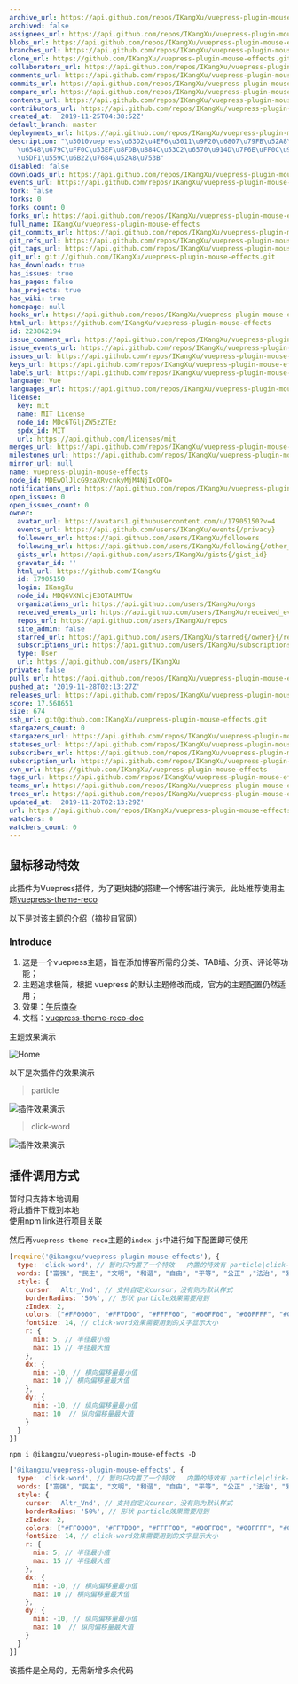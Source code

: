 ```yaml
---
archive_url: https://api.github.com/repos/IKangXu/vuepress-plugin-mouse-effects/{archive_format}{/ref}
archived: false
assignees_url: https://api.github.com/repos/IKangXu/vuepress-plugin-mouse-effects/assignees{/user}
blobs_url: https://api.github.com/repos/IKangXu/vuepress-plugin-mouse-effects/git/blobs{/sha}
branches_url: https://api.github.com/repos/IKangXu/vuepress-plugin-mouse-effects/branches{/branch}
clone_url: https://github.com/IKangXu/vuepress-plugin-mouse-effects.git
collaborators_url: https://api.github.com/repos/IKangXu/vuepress-plugin-mouse-effects/collaborators{/collaborator}
comments_url: https://api.github.com/repos/IKangXu/vuepress-plugin-mouse-effects/comments{/number}
commits_url: https://api.github.com/repos/IKangXu/vuepress-plugin-mouse-effects/commits{/sha}
compare_url: https://api.github.com/repos/IKangXu/vuepress-plugin-mouse-effects/compare/{base}...{head}
contents_url: https://api.github.com/repos/IKangXu/vuepress-plugin-mouse-effects/contents/{+path}
contributors_url: https://api.github.com/repos/IKangXu/vuepress-plugin-mouse-effects/contributors
created_at: '2019-11-25T04:38:52Z'
default_branch: master
deployments_url: https://api.github.com/repos/IKangXu/vuepress-plugin-mouse-effects/deployments
description: "\u3010vuepress\u63D2\u4EF6\u3011\u9F20\u6807\u79FB\u52A8\u52A8\u753B\
  \u6548\u679C\uFF0C\u53EF\u8FDB\u884C\u53C2\u6570\u914D\u7F6E\uFF0C\u9009\u62E9\u81EA\
  \u5DF1\u559C\u6B22\u7684\u52A8\u753B"
disabled: false
downloads_url: https://api.github.com/repos/IKangXu/vuepress-plugin-mouse-effects/downloads
events_url: https://api.github.com/repos/IKangXu/vuepress-plugin-mouse-effects/events
fork: false
forks: 0
forks_count: 0
forks_url: https://api.github.com/repos/IKangXu/vuepress-plugin-mouse-effects/forks
full_name: IKangXu/vuepress-plugin-mouse-effects
git_commits_url: https://api.github.com/repos/IKangXu/vuepress-plugin-mouse-effects/git/commits{/sha}
git_refs_url: https://api.github.com/repos/IKangXu/vuepress-plugin-mouse-effects/git/refs{/sha}
git_tags_url: https://api.github.com/repos/IKangXu/vuepress-plugin-mouse-effects/git/tags{/sha}
git_url: git://github.com/IKangXu/vuepress-plugin-mouse-effects.git
has_downloads: true
has_issues: true
has_pages: false
has_projects: true
has_wiki: true
homepage: null
hooks_url: https://api.github.com/repos/IKangXu/vuepress-plugin-mouse-effects/hooks
html_url: https://github.com/IKangXu/vuepress-plugin-mouse-effects
id: 223862194
issue_comment_url: https://api.github.com/repos/IKangXu/vuepress-plugin-mouse-effects/issues/comments{/number}
issue_events_url: https://api.github.com/repos/IKangXu/vuepress-plugin-mouse-effects/issues/events{/number}
issues_url: https://api.github.com/repos/IKangXu/vuepress-plugin-mouse-effects/issues{/number}
keys_url: https://api.github.com/repos/IKangXu/vuepress-plugin-mouse-effects/keys{/key_id}
labels_url: https://api.github.com/repos/IKangXu/vuepress-plugin-mouse-effects/labels{/name}
language: Vue
languages_url: https://api.github.com/repos/IKangXu/vuepress-plugin-mouse-effects/languages
license:
  key: mit
  name: MIT License
  node_id: MDc6TGljZW5zZTEz
  spdx_id: MIT
  url: https://api.github.com/licenses/mit
merges_url: https://api.github.com/repos/IKangXu/vuepress-plugin-mouse-effects/merges
milestones_url: https://api.github.com/repos/IKangXu/vuepress-plugin-mouse-effects/milestones{/number}
mirror_url: null
name: vuepress-plugin-mouse-effects
node_id: MDEwOlJlcG9zaXRvcnkyMjM4NjIxOTQ=
notifications_url: https://api.github.com/repos/IKangXu/vuepress-plugin-mouse-effects/notifications{?since,all,participating}
open_issues: 0
open_issues_count: 0
owner:
  avatar_url: https://avatars1.githubusercontent.com/u/17905150?v=4
  events_url: https://api.github.com/users/IKangXu/events{/privacy}
  followers_url: https://api.github.com/users/IKangXu/followers
  following_url: https://api.github.com/users/IKangXu/following{/other_user}
  gists_url: https://api.github.com/users/IKangXu/gists{/gist_id}
  gravatar_id: ''
  html_url: https://github.com/IKangXu
  id: 17905150
  login: IKangXu
  node_id: MDQ6VXNlcjE3OTA1MTUw
  organizations_url: https://api.github.com/users/IKangXu/orgs
  received_events_url: https://api.github.com/users/IKangXu/received_events
  repos_url: https://api.github.com/users/IKangXu/repos
  site_admin: false
  starred_url: https://api.github.com/users/IKangXu/starred{/owner}{/repo}
  subscriptions_url: https://api.github.com/users/IKangXu/subscriptions
  type: User
  url: https://api.github.com/users/IKangXu
private: false
pulls_url: https://api.github.com/repos/IKangXu/vuepress-plugin-mouse-effects/pulls{/number}
pushed_at: '2019-11-28T02:13:27Z'
releases_url: https://api.github.com/repos/IKangXu/vuepress-plugin-mouse-effects/releases{/id}
score: 17.568651
size: 674
ssh_url: git@github.com:IKangXu/vuepress-plugin-mouse-effects.git
stargazers_count: 0
stargazers_url: https://api.github.com/repos/IKangXu/vuepress-plugin-mouse-effects/stargazers
statuses_url: https://api.github.com/repos/IKangXu/vuepress-plugin-mouse-effects/statuses/{sha}
subscribers_url: https://api.github.com/repos/IKangXu/vuepress-plugin-mouse-effects/subscribers
subscription_url: https://api.github.com/repos/IKangXu/vuepress-plugin-mouse-effects/subscription
svn_url: https://github.com/IKangXu/vuepress-plugin-mouse-effects
tags_url: https://api.github.com/repos/IKangXu/vuepress-plugin-mouse-effects/tags
teams_url: https://api.github.com/repos/IKangXu/vuepress-plugin-mouse-effects/teams
trees_url: https://api.github.com/repos/IKangXu/vuepress-plugin-mouse-effects/git/trees{/sha}
updated_at: '2019-11-28T02:13:29Z'
url: https://api.github.com/repos/IKangXu/vuepress-plugin-mouse-effects
watchers: 0
watchers_count: 0
---
```


## 鼠标移动特效

此插件为Vuepress插件，为了更快捷的搭建一个博客进行演示，此处推荐使用主题[vuepress-theme-reco](https://github.com/vuepress-reco/vuepress-theme-reco)

以下是对该主题的介绍（摘抄自官网）

### Introduce

1. 这是一个vuepress主题，旨在添加博客所需的分类、TAB墙、分页、评论等功能；
2. 主题追求极简，根据 vuepress 的默认主题修改而成，官方的主题配置仍然适用；
3. 效果：[午后南杂](https://www.recoluan.com) 
4. 文档：[vuepress-theme-reco-doc](https://vuepress-theme-reco.recoluan.com)

主题效果演示

![Home](https://github.com/vuepress-reco/vuepress-theme-reco/raw/develop/images/home-blog.png)

以下是次插件的效果演示

> particle

![插件效果演示](https://raw.githubusercontent.com/IKangXu/vuepress-plugin-mouse-effects/master/assets/img/mouse.gif)

> click-word

![插件效果演示](https://raw.githubusercontent.com/IKangXu/vuepress-plugin-mouse-effects/master/assets/img/click-word.gif)

## 插件调用方式

暂时只支持本地调用  
将此插件下载到本地  
使用npm link进行项目关联

然后再`vuepress-theme-reco`主题的`index.js`中进行如下配置即可使用

```js
[require('@ikangxu/vuepress-plugin-mouse-effects'), {
  type: 'click-word', // 暂时只内置了一个特效   内置的特效有 particle|click-word
  words: ["富强", "民主", "文明", "和谐", "自由", "平等", "公正" ,"法治", "爱国", "敬业", "诚信", "友善"], // click-word效果需要用到的文字提示
  style: {
    cursor: 'Altr_Vnd', // 支持自定义cursor，没有则为默认样式
    borderRadius: '50%', // 形状 particle效果需要用到
    zIndex: 2,
    colors: ["#FF0000", "#FF7D00", "#FFFF00", "#00FF00", "#00FFFF", "#0000FF", "#FF00FF"], // 颜色
    fontSize: 14, // click-word效果需要用到的文字显示大小
    r: {
      min: 5, // 半径最小值
      max: 15 // 半径最大值
    },
    dx: {
      min: -10, // 横向偏移量最小值
      max: 10 // 横向偏移量最大值
    },
    dy: {
      min: -10, // 纵向偏移量最小值
      max: 10  // 纵向偏移量最大值
    }
  }
}]
```

```shell
npm i @ikangxu/vuepress-plugin-mouse-effects -D
```

```js
['@ikangxu/vuepress-plugin-mouse-effects', {
  type: 'click-word', // 暂时只内置了一个特效   内置的特效有 particle|click-word
  words: ["富强", "民主", "文明", "和谐", "自由", "平等", "公正" ,"法治", "爱国", "敬业", "诚信", "友善"], // click-word效果需要用到的文字提示
  style: {
    cursor: 'Altr_Vnd', // 支持自定义cursor，没有则为默认样式
    borderRadius: '50%', // 形状 particle效果需要用到
    zIndex: 2,
    colors: ["#FF0000", "#FF7D00", "#FFFF00", "#00FF00", "#00FFFF", "#0000FF", "#FF00FF"], // 颜色
    fontSize: 14, // click-word效果需要用到的文字显示大小
    r: {
      min: 5, // 半径最小值
      max: 15 // 半径最大值
    },
    dx: {
      min: -10, // 横向偏移量最小值
      max: 10 // 横向偏移量最大值
    },
    dy: {
      min: -10, // 纵向偏移量最小值
      max: 10  // 纵向偏移量最大值
    }
  }
}]
```

该插件是全局的，无需新增多余代码